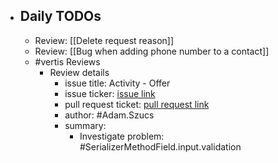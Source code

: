 - ## Daily TODOs
	- Review: [[Delete request reason]]
	- Review: [[Bug when adding phone number to a contact]]
	- #vertis Reviews
		- Review details
			- issue title: Activity - Offer
			- issue ticker: [issue link](https://gitlab.vertis.com:8443/vertis/mv2/-/issues/6764)
			- pull request ticket: [pull request link](https://gitlab.vertis.com:8443/vertis/mv2/-/merge_requests/312)
			- author: #Adam.Szucs
			- summary:
				- Investigate problem: #SerializerMethodField.input.validation
